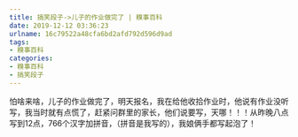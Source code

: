```yaml
---
title: 搞笑段子->儿子的作业做完了 | 糗事百科
date: 2019-12-12 03:36:23
urlname: 16c79522a48cfa6bd2afd792d596d9ad
tags: 
- 糗事百科
categories:
- 糗事百科
- 搞笑段子
---
```

怕啥来啥，儿子的作业做完了，明天报名，我在给他收拾作业时，他说有作业没听写，我当时就有点慌了，赶紧问群里的家长，他们说要写，天哪！！！从昨晚八点写到12点，766个汉字加拼音，（拼音是我写的），我娘俩手都写起泡了！


